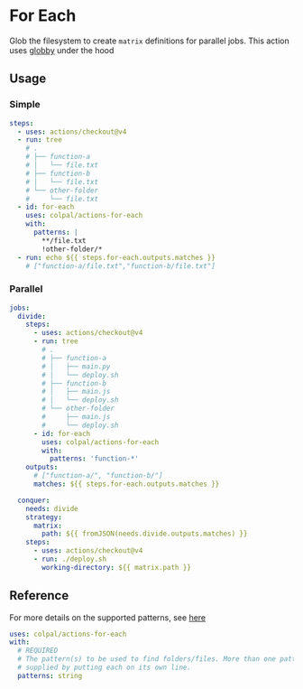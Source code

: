 # For Each

Glob the filesystem to create `matrix` definitions for parallel jobs. This
action uses [globby](https://github.com/sindresorhus/globby) under the hood

## Usage

### Simple

```yaml
steps:
  - uses: actions/checkout@v4
  - run: tree
    # .
    # ├── function-a
    # │   └── file.txt
    # ├── function-b
    # │   └── file.txt
    # └── other-folder
    #     └── file.txt
  - id: for-each
    uses: colpal/actions-for-each
    with:
      patterns: |
        **/file.txt
        !other-folder/*
  - run: echo ${{ steps.for-each.outputs.matches }}
    # ["function-a/file.txt","function-b/file.txt"]
```

### Parallel

```yaml
jobs:
  divide:
    steps:
      - uses: actions/checkout@v4
      - run: tree
        # .
        # ├── function-a
        # │   ├── main.py
        # │   └── deploy.sh
        # ├── function-b
        # │   ├── main.js
        # │   └── deploy.sh
        # └── other-folder
        #     ├── main.js
        #     └── deploy.sh
      - id: for-each
        uses: colpal/actions-for-each
        with:
          patterns: 'function-*'
    outputs:
      # ["function-a/", "function-b/"]
      matches: ${{ steps.for-each.outputs.matches }}

  conquer:
    needs: divide
    strategy:
      matrix:
        path: ${{ fromJSON(needs.divide.outputs.matches) }}
    steps:
      - uses: actions/checkout@v4
      - run: ./deploy.sh
        working-directory: ${{ matrix.path }}
```

## Reference

For more details on the supported patterns, see
[here](https://github.com/sindresorhus/globby#globbing-patterns)

```yaml
uses: colpal/actions-for-each
with:
  # REQUIRED
  # The pattern(s) to be used to find folders/files. More than one pattern may
  # supplied by putting each on its own line.
  patterns: string
```
